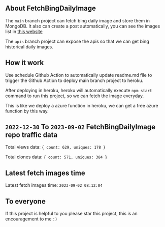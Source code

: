 ## About FetchBingDailyImage

The `main` branch project can fetch bing daily image and store them in MongoDB.
It also can create a post automatically, you can see the images list in [this website](https://oursalbum.netlify.app)

The `apis` branch project can expose the apis so that we can get bing historical daily images.

## How it work

Use schedule Github Action to automatically update readme.md file to trigger the Github Action to deploy main branch project to heroku.

After deploying in heroku, heroku will automatically execute `npm start` command to run this project, so we can fetch the image everyday.

This is like we deploy a azure function in heroku, we can get a free azure function by this way.

## `2022-12-30` To `2023-09-02` FetchBingDailyImage repo traffic data

Total views data: `{ count: 629, uniques: 178 }`

Total clones data: `{ count: 571, uniques: 384 }`

## Latest fetch images time

Latest fetch images time: `2023-09-02 08:12:04`

## To everyone

If this project is helpful to you please star this project, this is an encouragement to me `:)`



